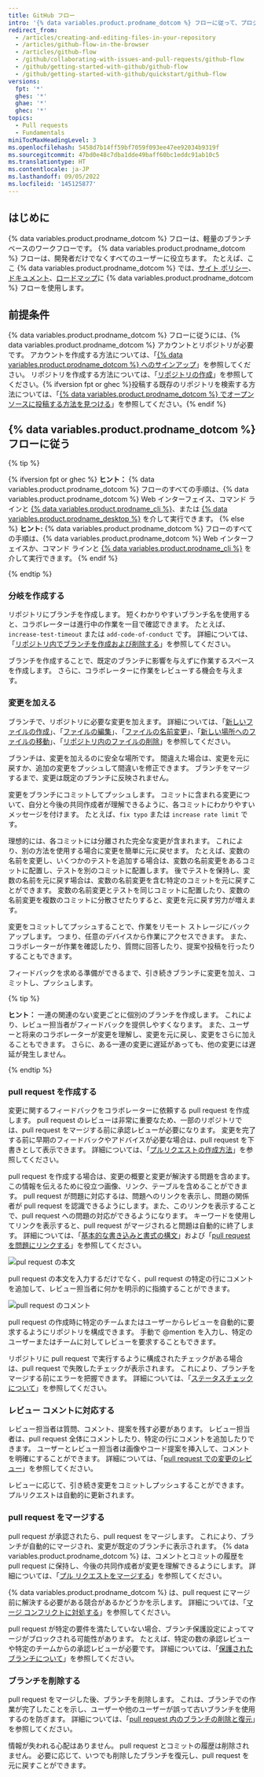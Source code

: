 ```yaml
---
title: GitHub フロー
intro: '{% data variables.product.prodname_dotcom %} フローに従って、プロジェクトで共同作業を行います。'
redirect_from:
  - /articles/creating-and-editing-files-in-your-repository
  - /articles/github-flow-in-the-browser
  - /articles/github-flow
  - /github/collaborating-with-issues-and-pull-requests/github-flow
  - /github/getting-started-with-github/github-flow
  - /github/getting-started-with-github/quickstart/github-flow
versions:
  fpt: '*'
  ghes: '*'
  ghae: '*'
  ghec: '*'
topics:
  - Pull requests
  - Fundamentals
miniTocMaxHeadingLevel: 3
ms.openlocfilehash: 5458d7b14ff59bf7059f093ee47ee92034b9319f
ms.sourcegitcommit: 47bd0e48c7dba1dde49baff60bc1eddc91ab10c5
ms.translationtype: HT
ms.contentlocale: ja-JP
ms.lasthandoff: 09/05/2022
ms.locfileid: '145125877'
---
```

## はじめに

{% data variables.product.prodname_dotcom %} フローは、軽量のブランチ ベースのワークフローです。 {% data variables.product.prodname_dotcom %} フローは、開発者だけでなくすべてのユーザーに役立ちます。 たとえば、ここ {% data variables.product.prodname_dotcom %} では、[サイト ポリシー](https://github.com/github/site-policy)、[ドキュメント](https://github.com/github/docs)、[ロードマップ](https://github.com/github/roadmap)に {% data variables.product.prodname_dotcom %} フローを使用します。

## 前提条件

{% data variables.product.prodname_dotcom %} フローに従うには、{% data variables.product.prodname_dotcom %} アカウントとリポジトリが必要です。 アカウントを作成する方法については、「[{% data variables.product.prodname_dotcom %} へのサインアップ](/github/getting-started-with-github/signing-up-for-github)」を参照してください。 リポジトリを作成する方法については、「[リポジトリの作成](/github/getting-started-with-github/create-a-repo)」を参照してください。{% ifversion fpt or ghec %}投稿する既存のリポジトリを検索する方法については、「[{% data variables.product.prodname_dotcom %} でオープンソースに投稿する方法を見つける](/github/getting-started-with-github/finding-ways-to-contribute-to-open-source-on-github)」を参照してください。{% endif %}

## {% data variables.product.prodname_dotcom %} フローに従う

{% tip %}

{% ifversion fpt or ghec %} **ヒント：** {% data variables.product.prodname_dotcom %} フローのすべての手順は、{% data variables.product.prodname_dotcom %} Web インターフェイス、コマンド ラインと [{% data variables.product.prodname_cli %}](https://cli.github.com)、または [{% data variables.product.prodname_desktop %}](/free-pro-team@latest/desktop) を介して実行できます。
{% else %} **ヒント:** {% data variables.product.prodname_dotcom %} フローのすべての手順は、{% data variables.product.prodname_dotcom %} Web インターフェイスか、コマンド ラインと [{% data variables.product.prodname_cli %}](https://cli.github.com) を介して実行できます。
{% endif %}

{% endtip %}

### 分岐を作成する

  リポジトリにブランチを作成します。 短くわかりやすいブランチ名を使用すると、コラボレーターは進行中の作業を一目で確認できます。 たとえば、`increase-test-timeout` または `add-code-of-conduct` です。 詳細については、「[リポジトリ内でブランチを作成および削除する](/github/collaborating-with-issues-and-pull-requests/creating-and-deleting-branches-within-your-repository)」を参照してください。

  ブランチを作成することで、既定のブランチに影響を与えずに作業するスペースを作成します。 さらに、コラボレーターに作業をレビューする機会を与えます。

### 変更を加える

ブランチで、リポジトリに必要な変更を加えます。 詳細については、「[新しいファイルの作成](/articles/creating-new-files)」、「[ファイルの編集](/articles/editing-files)」、「[ファイルの名前変更](/articles/renaming-a-file)」、「[新しい場所へのファイルの移動](/articles/moving-a-file-to-a-new-location)」、「[リポジトリ内のファイルの削除](/github/managing-files-in-a-repository/deleting-files-in-a-repository)」を参照してください。

ブランチは、変更を加えるのに安全な場所です。 間違えた場合は、変更を元に戻すか、追加の変更をプッシュして間違いを修正できます。 ブランチをマージするまで、変更は既定のブランチに反映されません。

変更をブランチにコミットしてプッシュします。 コミットに含まれる変更について、自分と今後の共同作成者が理解できるように、各コミットにわかりやすいメッセージを付けます。 たとえば、`fix typo` または `increase rate limit` です。

理想的には、各コミットには分離された完全な変更が含まれます。 これにより、別の方法を使用する場合に変更を簡単に元に戻せます。 たとえば、変数の名前を変更し、いくつかのテストを追加する場合は、変数の名前変更をあるコミットに配置し、テストを別のコミットに配置します。 後でテストを保持し、変数の名前を元に戻す場合は、変数の名前変更を含む特定のコミットを元に戻すことができます。 変数の名前変更とテストを同じコミットに配置したり、変数の名前変更を複数のコミットに分散させたりすると、変更を元に戻す労力が増えます。

変更をコミットしてプッシュすることで、作業をリモート ストレージにバックアップします。 つまり、任意のデバイスから作業にアクセスできます。 また、コラボレーターが作業を確認したり、質問に回答したり、提案や投稿を行ったりすることもできます。

フィードバックを求める準備ができるまで、引き続きブランチに変更を加え、コミットし、プッシュします。

{% tip %}

**ヒント：** 一連の関連のない変更ごとに個別のブランチを作成します。 これにより、レビュー担当者がフィードバックを提供しやすくなります。 また、ユーザーと将来のコラボレーターが変更を理解し、変更を元に戻し、変更をさらに加えることもできます。 さらに、ある一連の変更に遅延があっても、他の変更には遅延が発生しません。

{% endtip %}

### pull request を作成する

変更に関するフィードバックをコラボレーターに依頼する pull request を作成します。 pull request のレビューは非常に重要なため、一部のリポジトリでは、pull request をマージする前に承認レビューが必要になります。 変更を完了する前に早期のフィードバックやアドバイスが必要な場合は、pull request を下書きとして表示できます。 詳細については、「[プルリクエストの作成方法](/articles/creating-a-pull-request)」を参照してください。

pull request を作成する場合は、変更の概要と変更が解決する問題を含めます。 この情報を伝えるために役立つ画像、リンク、テーブルを含めることができます。 pull request が問題に対応するは、問題へのリンクを表示し、問題の関係者が pull request を認識できるようにします。また、このリンクを表示することで、pull request への問題の対応ができるようになります。 キーワードを使用してリンクを表示すると、pull request がマージされると問題は自動的に終了します。 詳細については、「[基本的な書き込みと書式の構文](/github/writing-on-github/basic-writing-and-formatting-syntax)」および「[pull request を問題にリンクする](/github/managing-your-work-on-github/linking-a-pull-request-to-an-issue)」を参照してください。

![pul request の本文](/assets/images/help/pull_requests/pull-request-body.png)

pull request の本文を入力するだけでなく、pull request の特定の行にコメントを追加して、レビュー担当者に何かを明示的に指摘することができます。

![pull request のコメント](/assets/images/help/pull_requests/pull-request-comment.png)

pull request の作成時に特定のチームまたはユーザーからレビューを自動的に要求するようにリポジトリを構成できます。 手動で @mention を入力し、特定のユーザーまたはチームに対してレビューを要求することもできます。

リポジトリに pull request で実行するように構成されたチェックがある場合は、pull request で失敗したチェックが表示されます。 これにより、ブランチをマージする前にエラーを把握できます。 詳細については、「[ステータスチェックについて](/github/collaborating-with-issues-and-pull-requests/about-status-checks)」を参照してください。

### レビュー コメントに対応する

レビュー担当者は質問、コメント、提案を残す必要があります。 レビュー担当者は、pull request 全体にコメントしたり、特定の行にコメントを追加したりできます。 ユーザーとレビュー担当者は画像やコード提案を挿入して、コメントを明確にすることができます。 詳細については、「[pull request での変更のレビュー](/github/collaborating-with-issues-and-pull-requests/reviewing-changes-in-pull-requests)」を参照してください。

レビューに応じて、引き続き変更をコミットしプッシュすることができます。 プルリクエストは自動的に更新されます。

### pull request をマージする

pull request が承認されたら、pull request をマージします。 これにより、ブランチが自動的にマージされ、変更が既定のブランチに表示されます。 {% data variables.product.prodname_dotcom %} は、コメントとコミットの履歴を pull request に保持し、今後の共同作成者が変更を理解できるようにします。 詳細については、「[プル リクエストをマージする](/pull-requests/collaborating-with-pull-requests/incorporating-changes-from-a-pull-request/merging-a-pull-request)」を参照してください。

{% data variables.product.prodname_dotcom %} は、pull request にマージ前に解決する必要がある競合があるかどうかを示します。 詳細については、「[マージ コンフリクトに対処する](/github/collaborating-with-issues-and-pull-requests/addressing-merge-conflicts)」を参照してください。

pull request が特定の要件を満たしていない場合、ブランチ保護設定によってマージがブロックされる可能性があります。 たとえば、特定の数の承認レビューや特定のチームからの承認レビューが必要です。 詳細については、「[保護されたブランチについて](/github/administering-a-repository/about-protected-branches)」を参照してください。

### ブランチを削除する

pull request をマージした後、ブランチを削除します。 これは、ブランチでの作業が完了したことを示し、ユーザーや他のユーザーが誤って古いブランチを使用するのを防ぎます。 詳細については、「[pull request 内のブランチの削除と復元](/github/administering-a-repository/deleting-and-restoring-branches-in-a-pull-request)」を参照してください。

情報が失われる心配はありません。 pull request とコミットの履歴は削除されません。 必要に応じて、いつでも削除したブランチを復元し、pull request を元に戻すことができます。
